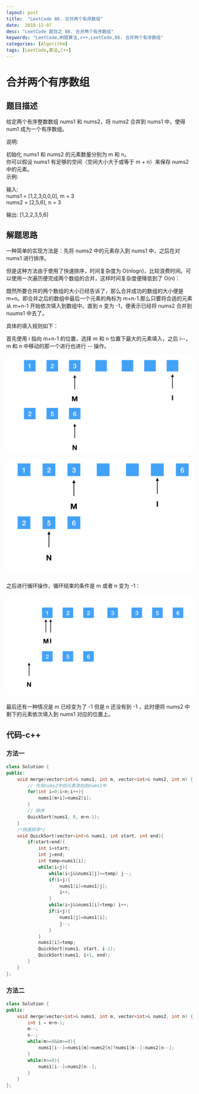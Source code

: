 ```yaml
---
layout: post
title:  "LeetCode 88. 合并两个有序数组"
date:  2018-12-07
desc: "LeetCode 题目之 88. 合并两个有序数组"
keywords: "LeetCode,刷题算法,c++,LeetCode,88. 合并两个有序数组"
categories: [Algorithm]
tags: [LeetCode,算法,C++]
---
```

# 合并两个有序数组

## 题目描述

给定两个有序整数数组 nums1 和 nums2，将 nums2 合并到 nums1 中，使得 num1 成为一个有序数组。

说明:

初始化 nums1 和 nums2 的元素数量分别为 m 和 n。<br />
你可以假设 nums1 有足够的空间（空间大小大于或等于 m + n）来保存 nums2 中的元素。<br />
示例:<br />

输入:<br />
nums1 = [1,2,3,0,0,0], m = 3<br />
nums2 = [2,5,6],       n = 3<br />

输出: [1,2,2,3,5,6]

## 解题思路

一种简单的实现方法是：先将 nums2 中的元素存入到 nums1 中，之后在对 nums1 进行排序。

但是这种方法由于使用了快速排序，时间复杂度为 O(nlogn)，比较浪费时间。可以使用一次遍历便完成两个数组的合并，这样时间复杂度便降低到了 O(n)：

既然所要合并的两个数组的大小已经告诉了，那么合并成功的数组的大小便是 m+n。即合并之后的数组中最后一个元素的角标为 m+n-1.那么只要将合适的元素从 m+n-1 开始依次填入到数组中。直到 n 变为 -1，便表示已经将 nums2 合并到 nuums1 中去了。

具体的填入规则如下：

首先使用 i 指向 m+n-1 的位置，选择 m 和 n 位置下最大的元素填入，之后 i--，m 和 n 中移动的那一个进行也进行 --
操作。

![result](/assets/images/2018/2018-12/5.png)

![result](/assets/images/2018/2018-12/6.png)

之后进行循环操作，循环结束的条件是 m 或者 n 变为 -1：

![result](/assets/images/2018/2018-12/7.png)

最后还有一种情况是 m 已经变为了 -1 但是 n 还没有到 -1 ，此时便将 nums2 中剩下的元素依次填入到 nums1 对应的位置上。

## 代码-c++

### 方法一

```cpp
class Solution {
public:
    void merge(vector<int>& nums1, int m, vector<int>& nums2, int n) {
        // 先将nums2中的元素添加到nums1中
        for(int i=0;i<n;i++){
            nums1[m+i]=nums2[i];
        }
        // 排序
        QuickSort(nums1, 0, m+n-1);
    }
    /*快速排序*/
    void QuickSort(vector<int>& nums1, int start, int end){
        if(start<end){
            int i=start;
            int j=end;
            int temp=nums1[i];
            while(i<j){
                while(i<j&&nums1[j]>=temp) j--;
                if(i<j){
                    nums1[i]=nums1[j];
                    i++;
                }
                while(i<j&&nums1[i]<temp) i++;
                if(i<j){
                    nums1[j]=nums1[i];
                    j--;
                }
            }
            nums1[i]=temp;
            QuickSort(nums1, start, i-1);
            QuickSort(nums1, i+1, end);
        }
    }
};
```

### 方法二

```cpp
class Solution {
public:
    void merge(vector<int>& nums1, int m, vector<int>& nums2, int n) {
        int i = m+n-1;
        m--;
        n--;
        while(m>=0&&n>=0){
            nums1[i--]=nums1[m]>nums2[n]?nums1[m--]:nums2[n--];
        }
        while(n>=0){
            nums1[i--]=nums2[n--];
        }
    }
};
```